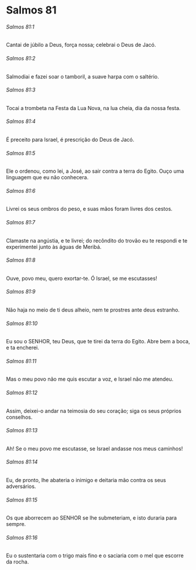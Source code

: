 # Salmos 81

###### Salmos 81:1

Cantai de júbilo a Deus, força nossa; celebrai o Deus de Jacó.

###### Salmos 81:2

Salmodiai e fazei soar o tamboril, a suave harpa com o saltério.

###### Salmos 81:3

Tocai a trombeta na Festa da Lua Nova, na lua cheia, dia da nossa festa.

###### Salmos 81:4

É preceito para Israel, é prescrição do Deus de Jacó.

###### Salmos 81:5

Ele o ordenou, como lei, a José, ao sair contra a terra do Egito. Ouço uma linguagem que eu não conhecera.

###### Salmos 81:6

Livrei os seus ombros do peso, e suas mãos foram livres dos cestos.

###### Salmos 81:7

Clamaste na angústia, e te livrei; do recôndito do trovão eu te respondi e te experimentei junto às águas de Meribá.

###### Salmos 81:8

Ouve, povo meu, quero exortar-te. Ó Israel, se me escutasses!

###### Salmos 81:9

Não haja no meio de ti deus alheio, nem te prostres ante deus estranho.

###### Salmos 81:10

Eu sou o SENHOR, teu Deus, que te tirei da terra do Egito. Abre bem a boca, e ta encherei.

###### Salmos 81:11

Mas o meu povo não me quis escutar a voz, e Israel não me atendeu.

###### Salmos 81:12

Assim, deixei-o andar na teimosia do seu coração; siga os seus próprios conselhos.

###### Salmos 81:13

Ah! Se o meu povo me escutasse, se Israel andasse nos meus caminhos!

###### Salmos 81:14

Eu, de pronto, lhe abateria o inimigo e deitaria mão contra os seus adversários.

###### Salmos 81:15

Os que aborrecem ao SENHOR se lhe submeteriam, e isto duraria para sempre.

###### Salmos 81:16

Eu o sustentaria com o trigo mais fino e o saciaria com o mel que escorre da rocha.


